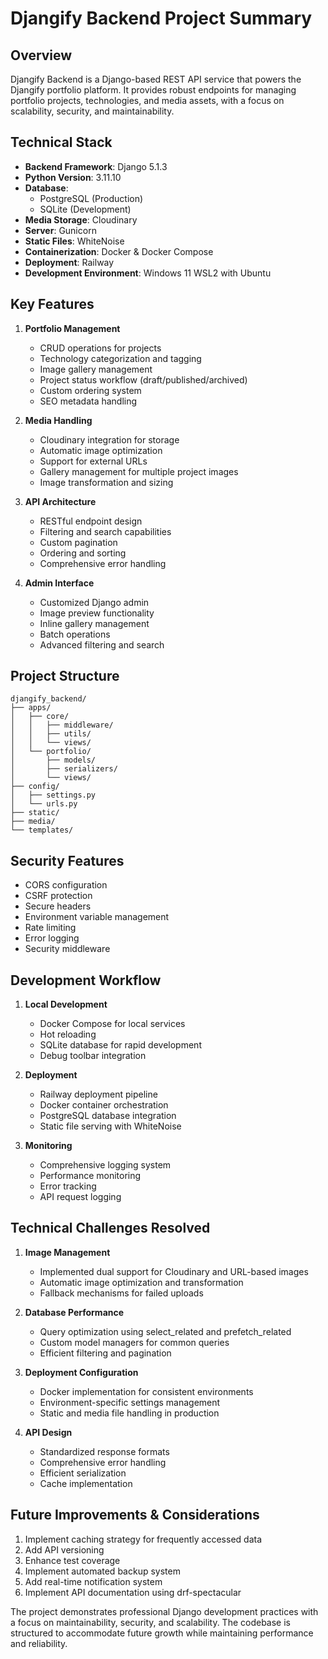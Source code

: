 # Djangify Backend Project Summary

## Overview
Djangify Backend is a Django-based REST API service that powers the Djangify portfolio platform. It provides robust endpoints for managing portfolio projects, technologies, and media assets, with a focus on scalability, security, and maintainability.

## Technical Stack
- **Backend Framework**: Django 5.1.3
- **Python Version**: 3.11.10
- **Database**: 
  - PostgreSQL (Production)
  - SQLite (Development)
- **Media Storage**: Cloudinary
- **Server**: Gunicorn
- **Static Files**: WhiteNoise
- **Containerization**: Docker & Docker Compose
- **Deployment**: Railway
- **Development Environment**: Windows 11 WSL2 with Ubuntu

## Key Features
1. **Portfolio Management**
   - CRUD operations for projects
   - Technology categorization and tagging
   - Image gallery management
   - Project status workflow (draft/published/archived)
   - Custom ordering system
   - SEO metadata handling

2. **Media Handling**
   - Cloudinary integration for storage
   - Automatic image optimization
   - Support for external URLs
   - Gallery management for multiple project images
   - Image transformation and sizing

3. **API Architecture**
   - RESTful endpoint design
   - Filtering and search capabilities
   - Custom pagination
   - Ordering and sorting
   - Comprehensive error handling

4. **Admin Interface**
   - Customized Django admin
   - Image preview functionality
   - Inline gallery management
   - Batch operations
   - Advanced filtering and search

## Project Structure
```
djangify_backend/
├── apps/
│   ├── core/
│   │   ├── middleware/
│   │   ├── utils/
│   │   └── views/
│   └── portfolio/
│       ├── models/
│       ├── serializers/
│       └── views/
├── config/
│   ├── settings.py
│   └── urls.py
├── static/
├── media/
└── templates/
```

## Security Features
- CORS configuration
- CSRF protection
- Secure headers
- Environment variable management
- Rate limiting
- Error logging
- Security middleware

## Development Workflow
1. **Local Development**
   - Docker Compose for local services
   - Hot reloading
   - SQLite database for rapid development
   - Debug toolbar integration

2. **Deployment**
   - Railway deployment pipeline
   - Docker container orchestration
   - PostgreSQL database integration
   - Static file serving with WhiteNoise

3. **Monitoring**
   - Comprehensive logging system
   - Performance monitoring
   - Error tracking
   - API request logging

## Technical Challenges Resolved
1. **Image Management**
   - Implemented dual support for Cloudinary and URL-based images
   - Automatic image optimization and transformation
   - Fallback mechanisms for failed uploads

2. **Database Performance**
   - Query optimization using select_related and prefetch_related
   - Custom model managers for common queries
   - Efficient filtering and pagination

3. **Deployment Configuration**
   - Docker implementation for consistent environments
   - Environment-specific settings management
   - Static and media file handling in production

4. **API Design**
   - Standardized response formats
   - Comprehensive error handling
   - Efficient serialization
   - Cache implementation

## Future Improvements & Considerations
1. Implement caching strategy for frequently accessed data
2. Add API versioning
3. Enhance test coverage
4. Implement automated backup system
5. Add real-time notification system
6. Implement API documentation using drf-spectacular

The project demonstrates professional Django development practices with a focus on maintainability, security, and scalability. The codebase is structured to accommodate future growth while maintaining performance and reliability.

